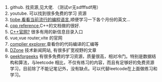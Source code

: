 1. github. 找资源,见大佬. （测试vr无sdfffsdf用）
2. youtube. 可以找到很多免费的学习 资源
3. [tiobe,看看当前流行的编程语言](https://www.tiobe.com/tiobe-index/),顺便学习一下各个月份的英文...
4. [cpp reference](https://en.cppreference.com/w/),C++的文档做的很好.
5. [C++官网?](https://isocpp.org/) 很多有用的新信息目录入口
6. vue,vue router,vite 的官网
7. [complier explorer](https://godbolt.org/),查看你的代码编译的汇编等
8. [DZone](https://dzone.com/) 技术新闻网站, 有很多扩宽视野的文章
9. [geekforgeeks](https://www.geeksforgeeks.org/) 有很多免费的学习资源，质量很高，相对冷门。特别是数据结构和算法，与leetcode 相比，不仅有练习的内容，而且有足够好的免费资源学习，目前除了不能记笔记外，没有缺点。可以代替leetcode在上面做练习和学习。